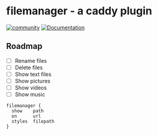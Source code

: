 # filemanager - a caddy plugin

[![community](https://img.shields.io/badge/community-forum-ff69b4.svg?style=flat-square)](https://forum.caddyserver.com)
[![Documentation](https://img.shields.io/badge/godoc-reference-blue.svg?style=flat-square)](http://godoc.org/github.com/hacdias/caddy-filemanager)

## Roadmap

+ [ ] Rename files
+ [ ] Delete files
+ [ ] Show text files
+ [ ] Show pictures
+ [ ] Show videos
+ [ ] Show music

```
filemanager {
  show    path
  on      url
  styles  filepath
}
```
